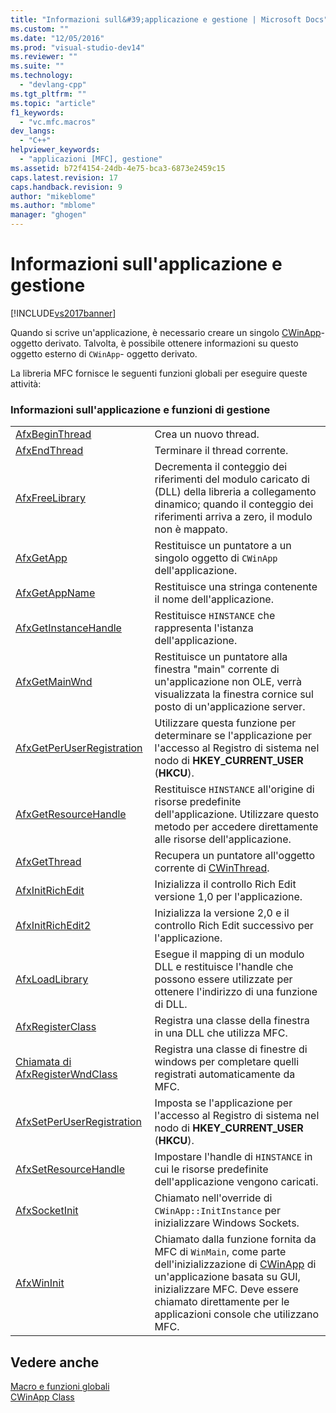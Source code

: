 ```yaml
---
title: "Informazioni sull&#39;applicazione e gestione | Microsoft Docs"
ms.custom: ""
ms.date: "12/05/2016"
ms.prod: "visual-studio-dev14"
ms.reviewer: ""
ms.suite: ""
ms.technology: 
  - "devlang-cpp"
ms.tgt_pltfrm: ""
ms.topic: "article"
f1_keywords: 
  - "vc.mfc.macros"
dev_langs: 
  - "C++"
helpviewer_keywords: 
  - "applicazioni [MFC], gestione"
ms.assetid: b72f4154-24db-4e75-bca3-6873e2459c15
caps.latest.revision: 17
caps.handback.revision: 9
author: "mikeblome"
ms.author: "mblome"
manager: "ghogen"
---
```

# Informazioni sull&#39;applicazione e gestione
[!INCLUDE[vs2017banner](../../assembler/inline/includes/vs2017banner.md)]

Quando si scrive un'applicazione, è necessario creare un singolo [CWinApp](../../mfc/reference/cwinapp-class.md)\- oggetto derivato.  Talvolta, è possibile ottenere informazioni su questo oggetto esterno di `CWinApp`\- oggetto derivato.  
  
 La libreria MFC fornisce le seguenti funzioni globali per eseguire queste attività:  
  
### Informazioni sull'applicazione e funzioni di gestione  
  
|||  
|-|-|  
|[AfxBeginThread](../Topic/AfxBeginThread.md)|Crea un nuovo thread.|  
|[AfxEndThread](../Topic/AfxEndThread.md)|Terminare il thread corrente.|  
|[AfxFreeLibrary](../Topic/AfxFreeLibrary.md)|Decrementa il conteggio dei riferimenti del modulo caricato di \(DLL\) della libreria a collegamento dinamico; quando il conteggio dei riferimenti arriva a zero, il modulo non è mappato.|  
|[AfxGetApp](../Topic/AfxGetApp.md)|Restituisce un puntatore a un singolo oggetto di `CWinApp` dell'applicazione.|  
|[AfxGetAppName](../Topic/AfxGetAppName.md)|Restituisce una stringa contenente il nome dell'applicazione.|  
|[AfxGetInstanceHandle](../Topic/AfxGetInstanceHandle.md)|Restituisce `HINSTANCE` che rappresenta l'istanza dell'applicazione.|  
|[AfxGetMainWnd](../Topic/AfxGetMainWnd.md)|Restituisce un puntatore alla finestra "main" corrente di un'applicazione non OLE, verrà visualizzata la finestra cornice sul posto di un'applicazione server.|  
|[AfxGetPerUserRegistration](../Topic/AfxGetPerUserRegistration.md)|Utilizzare questa funzione per determinare se l'applicazione per l'accesso al Registro di sistema nel nodo di **HKEY\_CURRENT\_USER** \(**HKCU**\).|  
|[AfxGetResourceHandle](../Topic/AfxGetResourceHandle.md)|Restituisce `HINSTANCE` all'origine di risorse predefinite dell'applicazione.  Utilizzare questo metodo per accedere direttamente alle risorse dell'applicazione.|  
|[AfxGetThread](../Topic/AfxGetThread.md)|Recupera un puntatore all'oggetto corrente di [CWinThread](../../mfc/reference/cwinthread-class.md).|  
|[AfxInitRichEdit](../Topic/AfxInitRichEdit.md)|Inizializza il controllo Rich Edit versione 1,0 per l'applicazione.|  
|[AfxInitRichEdit2](../Topic/AfxInitRichEdit2.md)|Inizializza la versione 2,0 e il controllo Rich Edit successivo per l'applicazione.|  
|[AfxLoadLibrary](../Topic/AfxLoadLibrary.md)|Esegue il mapping di un modulo DLL e restituisce l'handle che possono essere utilizzate per ottenere l'indirizzo di una funzione di DLL.|  
|[AfxRegisterClass](../Topic/AfxRegisterClass.md)|Registra una classe della finestra in una DLL che utilizza MFC.|  
|[Chiamata di AfxRegisterWndClass](../Topic/AfxRegisterWndClass.md)|Registra una classe di finestre di windows per completare quelli registrati automaticamente da MFC.|  
|[AfxSetPerUserRegistration](../Topic/AfxSetPerUserRegistration.md)|Imposta se l'applicazione per l'accesso al Registro di sistema nel nodo di **HKEY\_CURRENT\_USER** \(**HKCU**\).|  
|[AfxSetResourceHandle](../Topic/AfxSetResourceHandle.md)|Impostare l'handle di `HINSTANCE` in cui le risorse predefinite dell'applicazione vengono caricati.|  
|[AfxSocketInit](../Topic/AfxSocketInit.md)|Chiamato nell'override di `CWinApp::InitInstance` per inizializzare Windows Sockets.|  
|[AfxWinInit](../Topic/AfxWinInit.md)|Chiamato dalla funzione fornita da MFC di `WinMain`, come parte dell'inizializzazione di [CWinApp](../../mfc/reference/cwinapp-class.md) di un'applicazione basata su GUI, inizializzare MFC.  Deve essere chiamato direttamente per le applicazioni console che utilizzano MFC.|  
  
## Vedere anche  
 [Macro e funzioni globali](../../mfc/reference/mfc-macros-and-globals.md)   
 [CWinApp Class](../../mfc/reference/cwinapp-class.md)